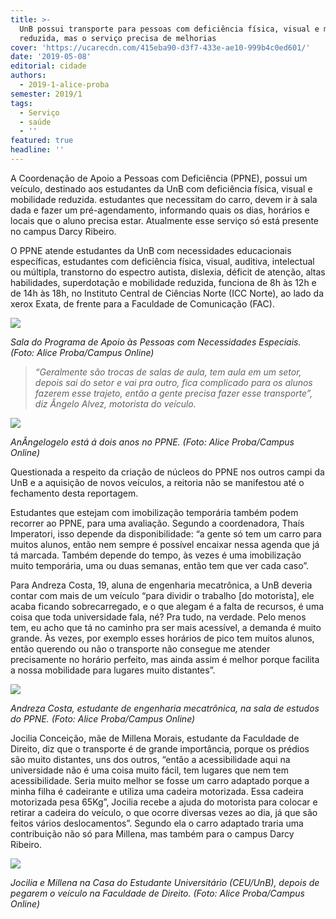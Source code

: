 ```yaml
---
title: >-
  UnB possui transporte para pessoas com deficiência física, visual e mobilidade
  reduzida, mas o serviço precisa de melhorias
cover: 'https://ucarecdn.com/415eba90-d3f7-433e-ae10-999b4c0ed601/'
date: '2019-05-08'
editorial: cidade
authors:
  - 2019-1-alice-proba
semester: 2019/1
tags:
  - Serviço
  - saúde
  - ''
featured: true
headline: ''
---
```

A Coordenação de Apoio a Pessoas com Deficiência (PPNE), possui um veículo, destinado aos estudantes da UnB com deficiência física, visual e mobilidade reduzida.  estudantes que necessitam do carro, devem ir à sala dada  e fazer um pré-agendamento, informando quais os dias, horários e locais que o aluno precisa estar. Atualmente esse serviço só está presente no campus Darcy Ribeiro.

O PPNE atende estudantes da UnB com necessidades educacionais específicas, estudantes com deficiência física, visual, auditiva, intelectual ou múltipla, transtorno do espectro autista, dislexia, déficit de atenção, altas habilidades, superdotação e mobilidade reduzida, funciona de 8h às 12h e de 14h às 18h, no Instituto Central de Ciências Norte (ICC Norte), ao lado da xerox Exata, de frente para a Faculdade de Comunicação (FAC).

![](https://ucarecdn.com/4dfbd4b8-7ab9-42d8-aa6f-3ccd05cc99ad/-/crop/1200x739/0,447/-/preview/)

_Sala do Programa de Apoio às Pessoas com Necessidades Especiais. (Foto: Alice Proba/Campus Online)_

> _“Geralmente são trocas de salas de aula, tem aula em um setor, depois sai do setor e vai pra outro, fica complicado para os alunos fazerem esse trajeto, então a gente precisa fazer esse transporte”, diz Ângelo Alvez, motorista do veículo._

![](https://ucarecdn.com/661f43c5-4b9b-4db6-99da-0d66cbd07868/)

_AnÂngelogelo está á dois anos no PPNE. (Foto: Alice Proba/Campus Online)_

Questionada a respeito da criação de núcleos do PPNE nos outros campi da UnB e a aquisição de novos veículos, a reitoria não se manifestou até o fechamento desta reportagem.

Estudantes que estejam com imobilização temporária também podem recorrer ao PPNE, para uma avaliação. Segundo a coordenadora, Thaís Imperatori, isso depende da disponibilidade: “a gente só tem um carro para muitos alunos, então nem sempre é possível encaixar nessa agenda que já tá marcada. Também depende do tempo, às vezes é uma imobilização muito temporária, uma ou duas semanas, então tem que ver cada caso”.

Para Andreza Costa, 19, aluna de engenharia mecatrônica, a UnB deveria contar com mais de um veículo “para dividir o trabalho \[do motorista], ele acaba ficando sobrecarregado, e o que alegam é a falta de recursos, é uma coisa que toda universidade fala, né? Pra tudo, na verdade. Pelo menos tem, eu acho que tá no caminho pra ser mais acessível, a demanda é muito grande. Às vezes, por exemplo esses horários de pico tem muitos alunos, então querendo ou não o transporte não consegue me atender precisamente no horário perfeito, mas ainda assim é melhor porque facilita a nossa mobilidade para lugares muito distantes”.

![](https://ucarecdn.com/d634c903-e79f-4e93-bb5c-eed393765328/)

_Andreza Costa, estudante de engenharia mecatrônica, na sala de estudos do PPNE. (Foto: Alice Proba/Campus Online)_

Jocilia Conceição, mãe de Millena Morais, estudante da Faculdade de Direito, diz que o transporte é de grande importância, porque os prédios são muito distantes, uns dos outros, “então a acessibilidade aqui na universidade não é uma coisa muito fácil, tem lugares que nem tem acessibilidade. Seria muito melhor se fosse um carro adaptado porque a minha filha é cadeirante e utiliza uma cadeira motorizada. Essa cadeira motorizada pesa 65Kg”, Jocilia recebe a ajuda do motorista para colocar e retirar a cadeira do veículo, o que ocorre diversas vezes ao dia, já que são feitos vários deslocamentos”. Segundo ela o carro adaptado traria uma contribuição não só para Millena, mas também para o campus Darcy Ribeiro.

![](https://ucarecdn.com/973e2702-14ab-48b9-b651-d0df25a07b60/)

_Jocilia e Millena na Casa do Estudante Universitário (CEU/UnB), depois de pegarem o veículo na Faculdade de Direito. (Foto: Alice Proba/Campus Online)_
